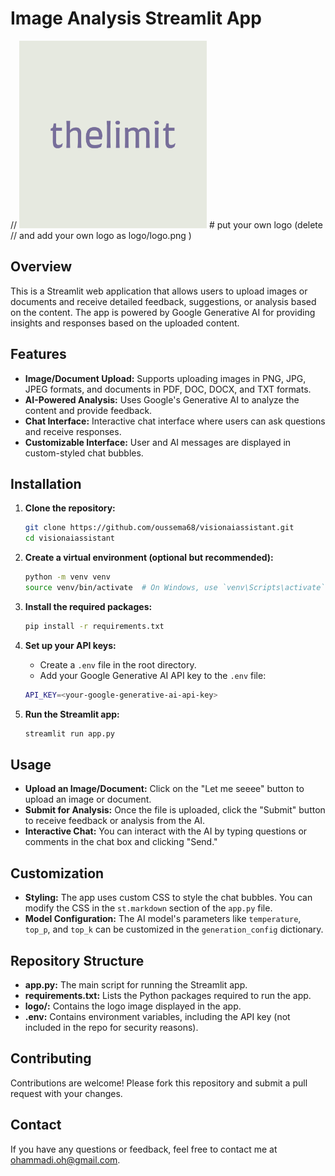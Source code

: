 # Image Analysis Streamlit App

// <img src="logo/logo.png" alt="Logo" width="300"/> # put your own logo (delete // and add your own logo as logo/logo.png )



## Overview

This is a Streamlit web application that allows users to upload images or documents and receive detailed feedback, suggestions, or analysis based on the content. The app is powered by Google Generative AI for providing insights and responses based on the uploaded content.

## Features

- **Image/Document Upload:** Supports uploading images in PNG, JPG, JPEG formats, and documents in PDF, DOC, DOCX, and TXT formats.
- **AI-Powered Analysis:** Uses Google's Generative AI to analyze the content and provide feedback.
- **Chat Interface:** Interactive chat interface where users can ask questions and receive responses.
- **Customizable Interface:** User and AI messages are displayed in custom-styled chat bubbles.

## Installation

1. **Clone the repository:**

   ```bash
   git clone https://github.com/oussema68/visionaiassistant.git
   cd visionaiassistant
   ```

2. **Create a virtual environment (optional but recommended):**

   ```bash
   python -m venv venv
   source venv/bin/activate  # On Windows, use `venv\Scripts\activate`
   ```

3. **Install the required packages:**

   ```bash
   pip install -r requirements.txt
   ```

4. **Set up your API keys:**

   - Create a `.env` file in the root directory.
   - Add your Google Generative AI API key to the `.env` file:

   ```bash
   API_KEY=<your-google-generative-ai-api-key>
   ```

5. **Run the Streamlit app:**

   ```bash
   streamlit run app.py
   ```

## Usage

- **Upload an Image/Document:** Click on the "Let me seeee" button to upload an image or document.
- **Submit for Analysis:** Once the file is uploaded, click the "Submit" button to receive feedback or analysis from the AI.
- **Interactive Chat:** You can interact with the AI by typing questions or comments in the chat box and clicking "Send."

## Customization

- **Styling:** The app uses custom CSS to style the chat bubbles. You can modify the CSS in the `st.markdown` section of the `app.py` file.
- **Model Configuration:** The AI model's parameters like `temperature`, `top_p`, and `top_k` can be customized in the `generation_config` dictionary.

## Repository Structure

- **app.py:** The main script for running the Streamlit app.
- **requirements.txt:** Lists the Python packages required to run the app.
- **logo/:** Contains the logo image displayed in the app.
- **.env:** Contains environment variables, including the API key (not included in the repo for security reasons).

## Contributing

Contributions are welcome! Please fork this repository and submit a pull request with your changes.


## Contact

If you have any questions or feedback, feel free to contact me at ohammadi.oh@gmail.com.
